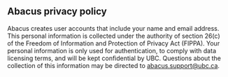 ## Abacus privacy policy

Abacus creates user accounts that include your name and email address. This personal
information is collected under the authority of section 26(c) of the Freedom of Information and
Protection of Privacy Act (FIPPA). Your personal information is only used for authentication, to
comply with data licensing terms, and will be kept confidential by UBC. Questions about the
collection of this information may be directed to abacus.support@ubc.ca.
